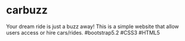 # carbuzz
Your dream ride is just a buzz away!
This is a simple website that allow users access or hire cars/rides.
#bootstrap5.2
#CSS3
#HTML5 
